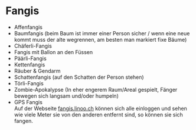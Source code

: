 # Fangis

- Affenfangis
- Baumfangis (beim Baum ist immer einer Person sicher / wenn eine neue kommt muss der alte wegrennen, am besten man markiert fixe Bäume)
- Chäferli-Fangis
- Fangis mit Ballon an den Füssen
- Päärli-Fangis
- Kettenfangis
- Räuber & Gendarm
- Schattenfangis (auf den Schatten der Person stehen)
- Törli-Fangis
- Zombie-Apokalypse (In eher engerem Raum/Areal gespielt, Fänger bewegen sich langsam und/oder humpeln)
- GPS Fangis <br>
  Auf der Webseite [fangis.linoo.ch](https://fangis.linoo.ch/) können sich alle einloggen und sehen wie viele Meter sie von den anderen entfernt sind, so können sie sich fangen.